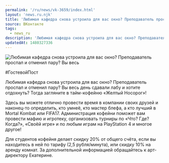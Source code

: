 ```yaml
---
permalink: '/ru/news/vk-3659/index.html'
layout: 'news.ru.njk'
title: 'Любимая кафедра снова устроила для вас окно? Преподаватель проспал и отменил пару? Вы весь де'
source: ВКонтакте
tags:
  - news_ru
description: 'Любимая кафедра снова устроила для вас окно? Преподаватель проспал и отменил пару? Вы весь'
updatedAt: 1480327336
---
```

![Любимая кафедра снова устроила для вас окно? Преподаватель проспал и отменил пару? Вы весь](https://sun9-44.userapi.com/impf/c837735/v837735481/11a4c/Y9i1SR_0_EQ.jpg?size=1280x853&quality=96&proxy=1&sign=fe263201ee13d6a6d82ff41e9e6e789d&c_uniq_tag=hAfDsOxDNwKijjkMY9tqYf8Ma7aCUveKsDMW4BPnlcQ&type=album)

#ГостевойПост

Любимая кафедра снова устроила для вас окно? Преподаватель проспал и отменил пару? Вы весь день сдавали лабу и хотите отдохнуть? Тогда загляните в тайм-кофейню «Желтый Носорог»!

Здесь вы можете отлично провести время в компании своих друзей и наконец-то определить, кто умнеё, кто мастер блефа, а кто лучший в Mortal Kombat или FIFA17. Администрация кофейни поможет вам провести мафию и игротеку, организовать турниры по «Что? Где? Когда?», «Своёй игре» и по любым играм на PlayStation 4 и многое другое!

Для студентов кофейня делает скидку 20% от общего счёта, если вы находитесь в ней по тарифу (2,5 рубля/минута), или скидку 10% на аренду комнат. За дополнительной информацией обращайтесь к арт-директору Екатерине.
